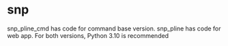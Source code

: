 # snp 
snp_pline_cmd has code for command base version. 
snp_pline has code for web app. 
For both versions, Python 3.10 is recommended
